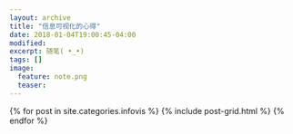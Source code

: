 ```yaml
---
layout: archive
title: "信息可视化的心得"
date: 2018-01-04T19:00:45-04:00
modified:
excerpt: 随笔( •_•)
tags: []
image: 
  feature: note.png
  teaser:
---
```



<div class="tiles">
{% for post in site.categories.infovis %}
  {% include post-grid.html %}
{% endfor %}
</div><!-- /.tiles 把所有categories 有 infovis 的列出来-->

